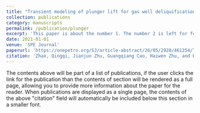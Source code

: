 ```yaml
---
title: "Transient modeling of plunger lift for gas well deliquification."
collection: publications
category: manuscripts
permalink: /publication/plunger
excerpt: 'This paper is about the number 1. The number 2 is left for future work.'
date: 2021-01-01
venue: 'SPE Journal'
paperurl: 'https://onepetro.org/SJ/article-abstract/26/05/2928/461254/Transient-Modeling-of-Plunger-Lift-for-Gas-Well?redirectedFrom=fulltext'
citation: 'Zhao, Qingqi, Jianjun Zhu, Guangqiang Cao, Haiwen Zhu, and Hong-Quan Zhang. ”Transient modeling of plunger lift for gas well deliquification.” SPE Journal 26, no. 05 (2021): 2928-2947.'
---
```

The contents above will be part of a list of publications, if the user clicks the link for the publication than the contents of section will be rendered as a full page, allowing you to provide more information about the paper for the reader. When publications are displayed as a single page, the contents of the above "citation" field will automatically be included below this section in a smaller font.
